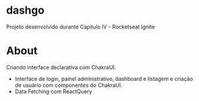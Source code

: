 # dashgo
Projeto desenvolvido durante Capitulo IV - Rocketseat Ignite

# About
Criando interface declarativa com ChakraUI.
  - Interface de login, painel administrativo, dashboard e listagem e criação de usuário com componentes do ChakraUI.
  - Data Fetching com ReactQuery 
